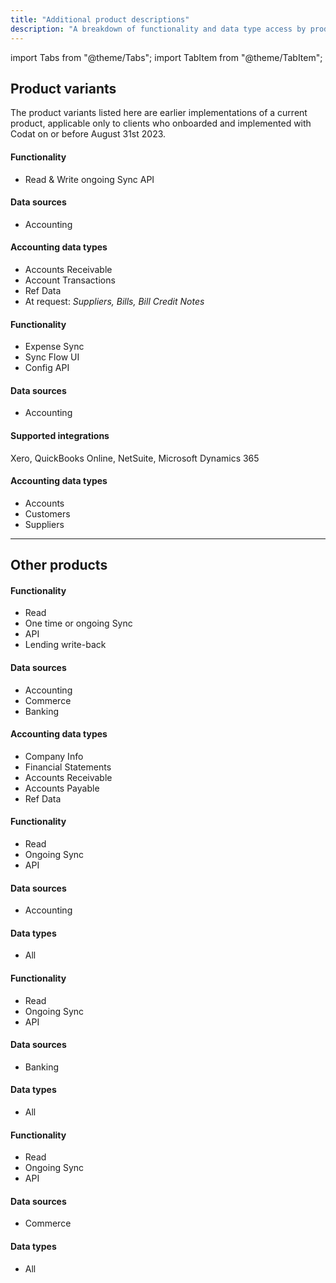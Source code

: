 ```yaml
---
title: "Additional product descriptions"
description: "A breakdown of functionality and data type access by product."
---
```


import Tabs from "@theme/Tabs";
import TabItem from "@theme/TabItem";

## Product variants

The product variants listed here are earlier implementations of a current product, applicable only to clients who onboarded and implemented with Codat on or before August 31st 2023.

<Tabs>

<TabItem value="sfc" label="Sync for Commerce v1">

#### Functionality

- Read & Write ongoing Sync API

#### Data sources

- Accounting

#### Accounting data types

- Accounts Receivable
- Account Transactions
- Ref Data
- At request: _Suppliers, Bills, Bill Credit Notes_

</TabItem>

<TabItem value="sfe" label="Sync for Expenses v1">

#### Functionality

- Expense Sync
- Sync Flow UI
- Config API

#### Data sources

- Accounting

#### Supported integrations

Xero, QuickBooks Online, NetSuite, Microsoft Dynamics 365

#### Accounting data types

- Accounts
- Customers
- Suppliers

</TabItem>

</Tabs>

---

## Other products

<Tabs>
<TabItem value="assess" label="Assess">

#### Functionality

- Read
- One time or ongoing Sync
- API
- Lending write-back

#### Data sources

- Accounting
- Commerce
- Banking

#### Accounting data types

- Company Info
- Financial Statements
- Accounts Receivable
- Accounts Payable
- Ref Data

</TabItem>

<TabItem value="accounting-api" label="Accounting API">

#### Functionality

- Read
- Ongoing Sync
- API

#### Data sources

- Accounting

#### Data types

- All

</TabItem>

<TabItem value="banking-api" label="Banking API">

#### Functionality

- Read
- Ongoing Sync
- API

#### Data sources

- Banking

#### Data types

- All

</TabItem>

<TabItem value="commerce-api" label="Commerce API">

#### Functionality

- Read
- Ongoing Sync
- API

#### Data sources

- Commerce

#### Data types

- All

</TabItem>

</Tabs>
